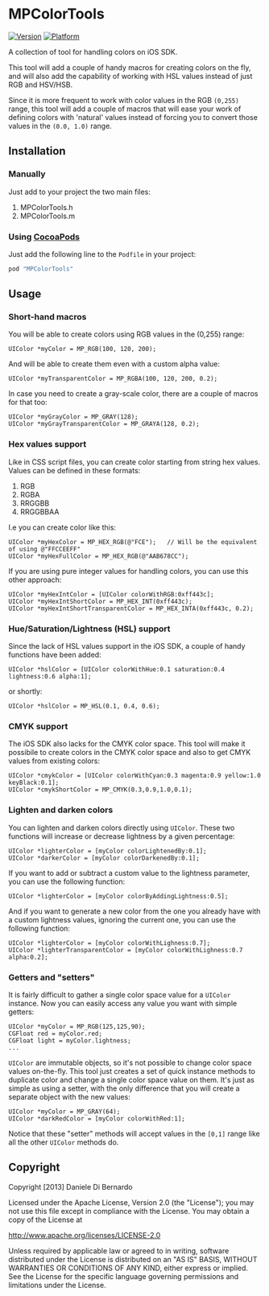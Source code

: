 MPColorTools
============

[![Version](http://cocoapod-badges.herokuapp.com/v/MPColorTools/badge.png)](http://cocoadocs.org/docsets/MPColorTools)
[![Platform](http://cocoapod-badges.herokuapp.com/p/MPColorTools/badge.png)](http://cocoadocs.org/docsets/MPColorTools)


A collection of tool for handling colors on iOS SDK.

This tool will add a couple of handy macros for creating colors on the fly, and will also add the capability of working with HSL values instead of just RGB and HSV/HSB.

Since it is more frequent to work with color values in the RGB `(0,255)` range, 
this tool will add a couple of macros that will ease your work of defining colors with 
'natural' values instead of forcing you to convert those values in the `(0.0, 1.0)` range.


Installation
------------

### Manually

Just add to your project the two main files:
  1. MPColorTools.h
  2. MPColorTools.m

### Using [CocoaPods][cocoapods]

[cocoapods]: http://cocoapods.org/

Just add the following line to the `Podfile` in your project:

```ruby
pod "MPColorTools"
```

Usage
-----

### Short-hand macros

You will be able to create colors using RGB values in the (0,255) range:

```objc
UIColor *myColor = MP_RGB(100, 120, 200);
```

And will be able to create them even with a custom alpha value:

```objc
UIColor *myTransparentColor = MP_RGBA(100, 120, 200, 0.2);
```

In case you need to create a gray-scale color, there are a couple of macros for that too:

```objc
UIColor *myGrayColor = MP_GRAY(128);
UIColor *myGrayTransparentColor = MP_GRAYA(128, 0.2);
```

### Hex values support

Like in CSS script files, you can create color starting from string hex values. Values can be defined in these formats:
  1. RGB
  2. RGBA
  3. RRGGBB
  4. RRGGBBAA
  
I.e you can create color like this:

```objc
UIColor *myHexColor = MP_HEX_RGB(@"FCE");   // Will be the equivalent of using @"FFCCEEFF"
UIColor *myHexFullColor = MP_HEX_RGB(@"AAB678CC");
```

If you are using pure integer values for handling colors, you can use this other approach:

```objc
UIColor *myHexIntColor = [UIColor colorWithRGB:0xff443c];
UIColor *myHexIntShortColor = MP_HEX_INT(0xff443c);
UIColor *myHexIntShortTransparentColor = MP_HEX_INTA(0xff443c, 0.2);
```

### Hue/Saturation/Lightness (HSL) support

Since the lack of HSL values support in the iOS SDK, a couple of handy functions have been added:

```objc
UIColor *hslColor = [UIColor colorWithHue:0.1 saturation:0.4 lightness:0.6 alpha:1];
```

or shortly:

```objc
UIColor *hslColor = MP_HSL(0.1, 0.4, 0.6);
```

### CMYK support

The iOS SDK also lacks for the CMYK color space. This tool will make it possibile to create colors in the CMYK color space
and also to get CMYK values from existing colors:

```objc
UIColor *cmykColor = [UIColor colorWithCyan:0.3 magenta:0.9 yellow:1.0 keyBlack:0.1];
UIColor *cmykShortColor = MP_CMYK(0.3,0.9,1.0,0.1);
```

### Lighten and darken colors

You can lighten and darken colors directly using `UIColor`. These two functions will increase or decrease 
lightness by a given percentage:

```objc
UIColor *lighterColor = [myColor colorLightenedBy:0.1];
UIColor *darkerColor = [myColor colorDarkenedBy:0.1];
```

If you want to add or subtract a custom value to the lightness parameter, you can use the following function:

```objc
UIColor *lighterColor = [myColor colorByAddingLightness:0.5];
```

And if you want to generate a new color from the one you already have with a custom lightness values,
ignoring the current one, you can use the following function:


```objc
UIColor *lighterColor = [myColor colorWithLighness:0.7];
UIColor *lighterTransparentColor = [myColor colorWithLighness:0.7 alpha:0.2];
```

### Getters and "setters"

It is fairly difficult to gather a single color space value for a `UIColor` instance. Now you can easily access any value you want
with simple getters:

```objc
UIColor *myColor = MP_RGB(125,125,90);
CGFloat red = myColor.red;
CGFloat light = myColor.lightness;
...
```

`UIColor` are immutable objects, so it's not possible to change color space values on-the-fly. This tool just creates a set of quick
instance methods to duplicate color and change a single color space value on them. It's just as simple as using a setter, with the
only difference that you will create a separate object with the new values:

```objc
UIColor *myColor = MP_GRAY(64);
UIColor *darkRedColor = [myColor colorWithRed:1];
```

Notice that these "setter" methods will accept values in the `[0,1]` range like all the other `UIColor` methods do.

## Copyright

Copyright [2013] Daniele Di Bernardo
                        
Licensed under the Apache License, Version 2.0 (the "License");
you may not use this file except in compliance with the License.
You may obtain a copy of the License at
  
   http://www.apache.org/licenses/LICENSE-2.0
  
Unless required by applicable law or agreed to in writing, software
distributed under the License is distributed on an "AS IS" BASIS,
WITHOUT WARRANTIES OR CONDITIONS OF ANY KIND, either express or implied.
See the License for the specific language governing permissions and
limitations under the License.
